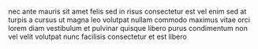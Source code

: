 nec ante mauris sit amet felis sed in risus consectetur est vel enim sed at
turpis a cursus ut magna leo volutpat nullam commodo maximus vitae orci lorem
diam vestibulum et pulvinar quisque libero purus condimentum non vel velit
volutpat nunc facilisis consectetur et est libero